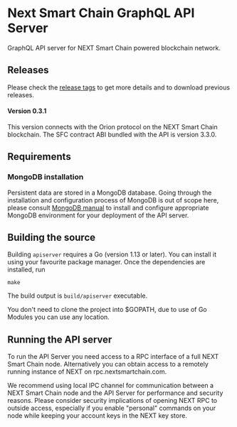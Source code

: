 # Next Smart Chain GraphQL API Server

GraphQL API server for NEXT Smart Chain powered blockchain network.

## Releases
Please check the [release tags](https://github.com/NextSmartChain/next-api-graphql/tags) to get more details and to download previous releases.

#### Version 0.3.1
This version connects with the Orion protocol on the NEXT Smart Chain blockchain. The SFC contract ABI bundled with the API is version 3.3.0.

## Requirements

### MongoDB installation

Persistent data are stored in a MongoDB database. Going through the installation and
configuration process of MongoDB is out of scope here, please consult
[MongoDB manual](https://docs.mongodb.com/manual/) to install and configure appropriate
MongoDB environment for your deployment of the API server.

## Building the source

Building `apiserver` requires a Go (version 1.13 or later). You can install
it using your favourite package manager. Once the dependencies are installed, run

```shell
make
```

The build output is ```build/apiserver``` executable.

You don't need to clone the project into $GOPATH, due to use of Go Modules you can
use any location.

## Running the API server

To run the API Server you need access to a RPC interface of a full NEXT Smart Chain node. Alternatively you can obtain access to a remotely running instance of NEXT on rpc.nextsmartchain.com.

We recommend using local IPC channel for communication between a NEXT Smart Chain node and the
API Server for performance and security reasons. Please consider security implications
of opening NEXT RPC to outside access, especially if you enable "personal" commands
on your node while keeping your account keys in the NEXT key store.
